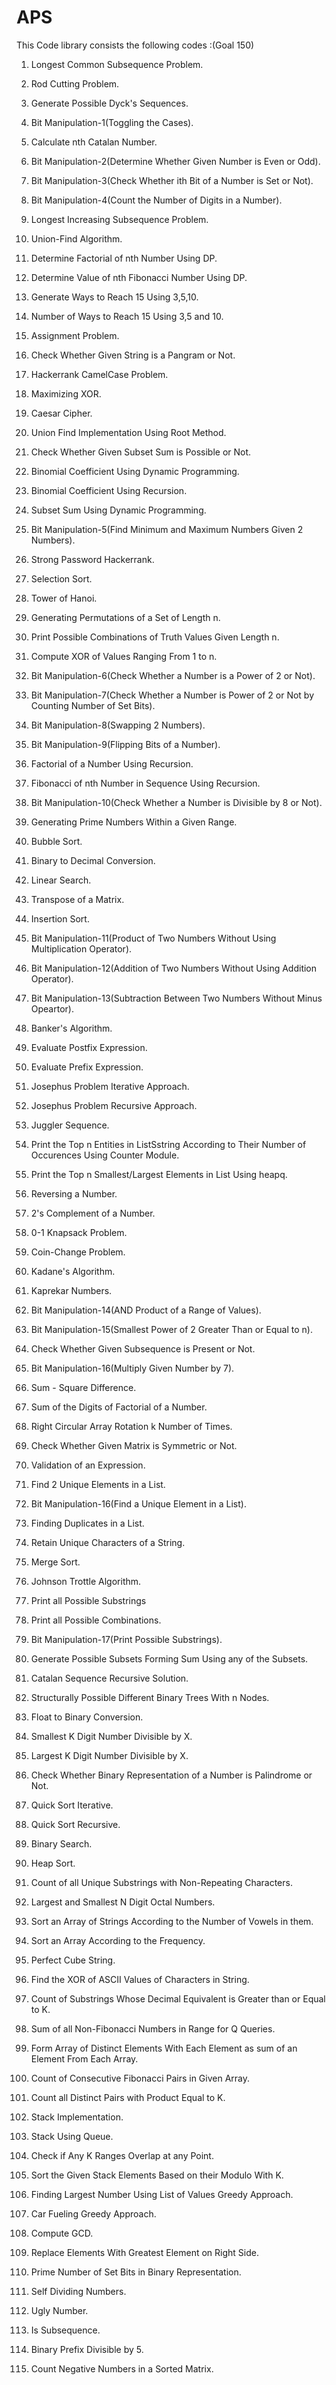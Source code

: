 # APS
This Code library consists the following codes :(Goal 150)

1. Longest Common Subsequence Problem.
2. Rod Cutting Problem.
3. Generate Possible Dyck's Sequences.
4. Bit Manipulation-1(Toggling the Cases).
5. Calculate nth Catalan Number.
6. Bit Manipulation-2(Determine Whether Given Number is Even or Odd).
7. Bit Manipulation-3(Check Whether ith Bit of a Number is Set or Not).
8. Bit Manipulation-4(Count the Number of Digits in a Number).
9. Longest Increasing Subsequence Problem.
10. Union-Find Algorithm.
11. Determine Factorial of nth Number Using DP.
12. Determine Value of nth Fibonacci Number Using DP.
13. Generate Ways to Reach 15 Using 3,5,10.
14. Number of Ways to Reach 15 Using 3,5 and 10.
15. Assignment Problem.
16. Check Whether Given String is a Pangram or Not.
17. Hackerrank CamelCase Problem.
18. Maximizing XOR. 
19. Caesar Cipher.
20. Union Find Implementation Using Root Method.
21. Check Whether Given Subset Sum is Possible or Not.
22. Binomial Coefficient Using Dynamic Programming.
23. Binomial Coefficient Using Recursion.
24. Subset Sum Using Dynamic Programming.
25. Bit Manipulation-5(Find Minimum and Maximum Numbers Given 2 Numbers).
26. Strong Password Hackerrank.
27. Selection Sort.
28. Tower of Hanoi.
29. Generating Permutations of a Set of Length n.
30. Print Possible Combinations of Truth Values Given Length n.
31. Compute XOR of Values Ranging From 1 to n.
32. Bit Manipulation-6(Check Whether a Number is a Power of 2 or Not).
33. Bit Manipulation-7(Check Whether a Number is Power of 2 or Not by Counting Number of Set Bits).
34. Bit Manipulation-8(Swapping 2 Numbers).
35. Bit Manipulation-9(Flipping Bits of a Number).
36. Factorial of a Number Using Recursion.
37. Fibonacci of nth Number in Sequence Using Recursion.
38. Bit Manipulation-10(Check Whether a Number is Divisible by 8 or Not).
39. Generating Prime Numbers Within a Given Range.
40. Bubble Sort.
41. Binary to Decimal Conversion.
42. Linear Search.
43. Transpose of a Matrix.
44. Insertion Sort.
45. Bit Manipulation-11(Product of Two Numbers Without Using Multiplication Operator).
46. Bit Manipulation-12(Addition of Two Numbers Without Using Addition Operator).
47. Bit Manipulation-13(Subtraction Between Two Numbers Without Minus Opeartor).
48. Banker's Algorithm.
49. Evaluate Postfix Expression.
50. Evaluate Prefix Expression.

51. Josephus Problem Iterative Approach.
52. Josephus Problem Recursive Approach.
53. Juggler Sequence.
54. Print the Top n Entities in ListSstring According to Their Number of Occurences Using Counter Module.
55. Print the Top n Smallest/Largest Elements in List Using heapq.
56. Reversing a Number.
57. 2's Complement of a Number.
58. 0-1 Knapsack Problem.
59. Coin-Change Problem.
60. Kadane's Algorithm.
61. Kaprekar Numbers.
62. Bit Manipulation-14(AND Product of a Range of Values).
63. Bit Manipulation-15(Smallest Power of 2 Greater Than or Equal to n).
64. Check Whether Given Subsequence is Present or Not.
65. Bit Manipulation-16(Multiply Given Number by 7).
66. Sum - Square Difference.
67. Sum of the Digits of Factorial of a Number.
68. Right Circular Array Rotation k Number of Times.
69. Check Whether Given Matrix is Symmetric or Not. 
70. Validation of an Expression.
71. Find 2 Unique Elements in a List.
72. Bit Manipulation-16(Find a Unique Element in a List).
73. Finding Duplicates in a List.
74. Retain Unique Characters of a String.
75. Merge Sort.
76. Johnson Trottle Algorithm.
77. Print all Possible Substrings
78. Print all Possible Combinations.
79. Bit Manipulation-17(Print Possible Substrings).
80. Generate Possible Subsets Forming Sum Using any of the Subsets.
81. Catalan Sequence Recursive Solution.
82. Structurally Possible Different Binary Trees With n Nodes.
83. Float to Binary Conversion.
84. Smallest K Digit Number Divisible by X.
85. Largest K Digit Number Divisible by X.
86. Check Whether Binary Representation of a Number is Palindrome or Not.
87. Quick Sort Iterative.
88. Quick Sort Recursive.
89. Binary Search.
90. Heap Sort.
91. Count of all Unique Substrings with Non-Repeating Characters.
92. Largest and Smallest N Digit Octal Numbers.
93. Sort an Array of Strings According to the Number of Vowels in them.
94. Sort an Array According to the Frequency.
95. Perfect Cube String.
96. Find the XOR of ASCII Values of Characters in String.
97. Count of Substrings Whose Decimal Equivalent is Greater than or Equal to K.
98. Sum of all Non-Fibonacci Numbers in Range for Q Queries.
99. Form Array of Distinct Elements With Each Element as sum of an Element From Each Array.
100. Count of Consecutive Fibonacci Pairs in Given Array.

101. Count all Distinct Pairs with Product Equal to K.
102. Stack Implementation.
103. Stack Using Queue.
104. Check if Any K Ranges Overlap at any Point.
105. Sort the Given Stack Elements Based on their Modulo With K.
106. Finding Largest Number Using List of Values Greedy Approach.
107. Car Fueling Greedy Approach.
108. Compute GCD.
109. Replace Elements With Greatest Element on Right Side.
110. Prime Number of Set Bits in Binary Representation.
111. Self Dividing Numbers.
112. Ugly Number.
113. Is Subsequence.
114. Binary Prefix Divisible by 5.
115. Count Negative Numbers in a Sorted Matrix.
